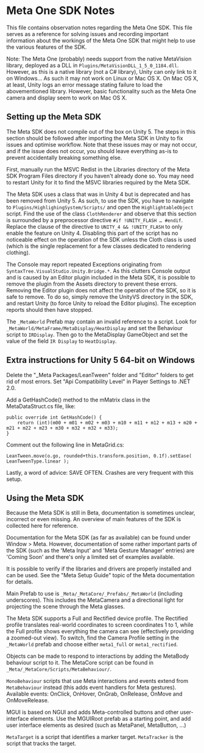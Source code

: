 Meta One SDK Notes
==================
This file contains observation notes regarding the Meta One SDK. This file 
serves as a reference for solving issues and recording important information
about the workings of the Meta One SDK that might help to use the various 
features of the SDK.

Note: The Meta One (probably) needs support from the native MetaVision library,
deployed as a DLL in `Plugins/MetaVisionDLL_1_5_0_1184.dll`. However, as this is 
a native library (not a C# library), Unity can only link to it on Windows... As 
such it may not work on Linux or Mac OS X. On Mac OS X, at least, Unity logs an 
error message stating failure to load the abovementioned library. However, basic 
functionality such as the Meta One camera and display seem to work on Mac OS X.

Setting up the Meta SDK
-----------------------
The Meta SDK does not compile out of the box on Unity 5. The steps in this 
section should be followed after importing the Meta SDK in Unity to fix issues 
and optimise workflow. Note that these issues may or may not occur, and if the 
issue does not occur, you should leave everything as-is to prevent accidentally
breaking something else.

First, manually run the MSVC Redist in the Libraries directory of the 
Meta SDK Program Files directory if you haven't already done so. You may need 
to restart Unity for it to find the MSVC libraries required by the Meta SDK.

The Meta SDK uses a class that was in Unity 4 but is deprecated and has been 
removed from Unity 5. As such, to use the SDK, you have to navigate to 
`Plugins/HighlighingSystem/Scripts/` and open the `HighlightableObject` script. 
Find the use of the class `ClothRenderer` and observe that this section is 
surrounded by a preprocessor directive `#if !UNITY_FLASH … #endif`. Replace the 
clause of the directive to `UNITY_4 && !UNITY_FLASH` to only enable the feature 
on Unity 4. Disabling this part of the script has no noticeable effect on the 
operation of the SDK unless the Cloth class is used (which is the single 
replacement for a few classes dedicated to rendering clothing).

The Console may report repeated Exceptions originating from 
`SyntaxTree.VisualStudio.Unity.Bridge.*`. As this clutters Console output and 
is caused by an Editor plugin included in the Meta SDK, it is possible to remove
the plugin from the Assets directory to prevent these errors. Removing the 
Editor plugin does not affect the operation of the SDK, so it is safe to remove. 
To do so, simply remove the UnityVS directory in the SDK, and restart Unity (to 
force Unity to reload the Editor plugins). The exception reports should then 
have stopped.

The `_MetaWorld` Prefab may contain an invalid reference to a script. Look for
`_MetaWorld/MetaFrame/MetaDisplay/HeatDisplay` and set the Behaviour script to
`IRDisplay`. Then go to the MetaDisplay GameObject and set the value of the
field `IR Display` to `HeatDisplay`.

Extra instructions for Unity 5 64-bit on Windows
------------------------------------------------

Delete the "_Meta Packages/LeanTween" folder and "Editor" folders to get rid of
most errors. Set "Api Compatibility Level" in Player Settings to .NET 2.0.

Add a GetHashCode() method to the mMatrix class in the MetaDataStruct.cs file, like:

	public override int GetHashCode() {
		return (int)(m00 + m01 + m02 + m03 + m10 + m11 + m12 + m13 + m20 + m21 + m22 + m23 + m30 + m32 + m32 + m33);
	}

Comment out the following line in MetaGrid.cs:

	LeanTween.move(o.go, rounded+this.transform.position, 0.1f).setEase( LeanTweenType.linear );

Lastly, a word of advice: SAVE OFTEN. Crashes are very frequent with this setup.

Using the Meta SDK
------------------
Because the Meta SDK is still in Beta, documentation is sometimes unclear, 
incorrect or even missing. An overview of main features of the SDK is collected
here for reference.

Documentation for the Meta SDK (as far as available) can be found under 
Window > Meta. However, documentation of some rather important parts of the SDK
(such as the 'Meta Input' and 'Meta Gesture Manager' entries) are 'Coming Soon'
and there's only a limited set of examples available.

It is possible to verify if the libraries and drivers are properly installed and 
can be used. See the "Meta Setup Guide" topic of the Meta documentation for 
details.

Main Prefab to use is `_Meta/_MetaCore/_Prefabs/_MetaWorld` (including 
underscores). This includes the MetaCamera and a directional light for 
projecting the scene through the Meta glasses.

The Meta SDK supports a Full and Rectified device profile. The Rectified profile 
translates real-world coordinates to screen coordinates 1 to 1, while the Full 
profile shows everything the camera can see (effectively providing a zoomed-out 
view). To switch, find the Camera Profile setting in the `_MetaWorld` prefab and 
choose either `meta1_full` or `meta1_rectified`.

Objects can be made to respond to interactions by adding the MetaBody behaviour 
script to it. The MetaCore script can be found in 
`_Meta/_MetaCore/Scripts/MetaBehaviour/`.

`MonoBehaviour` scripts that use Meta interactions and events extend from 
`MetaBehaviour` instead (this adds event handlers for Meta gestures). 
Available events: OnClick, OnHover, OnGrab, OnRelease, OnMove and 
OnMoveRelease.

MGUI is based on NGUI and adds Meta-controlled buttons and other user-interface 
elements. Use the MGUIRoot prefab as a starting point, and add user interface 
elements as desired (such as MetaPanel, MetaButton, ...)

`MetaTarget` is a script that identifies a marker target. `MetaTracker` is the 
script that tracks the target.